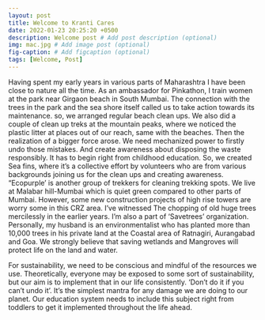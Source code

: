 ```yaml
---
layout: post
title: Welcome to Kranti Cares
date: 2022-01-23 20:25:20 +0500
description: Welcome post # Add post description (optional)
img: mac.jpg # Add image post (optional)
fig-caption: # Add figcaption (optional)
tags: [Welcome, Post]
---
```


Having spent my early years in various parts of Maharashtra I have been close to nature all the time. As an ambassador for Pinkathon, I train women at the park near Girgaon beach in South Mumbai. The connection with the trees in the park and the sea shore itself called us to take action towards its maintenance. so, we arranged regular beach clean ups. We also did a couple of clean up treks at the mountain peaks, where we noticed the plastic litter at places out of our reach, same with the beaches.  Then the realization of a bigger force arose.  We need mechanized power to firstly undo those mistakes. And create awareness about disposing the waste responsibly. It has to begin right from childhood education. 
 So, we created Sea fins, where it’s a collective effort by volunteers who are from various backgrounds joining us for the clean ups and creating awareness.  “Ecopurple’ is another group of trekkers for cleaning trekking spots. 
We live at Malabar hill-Mumbai which is quiet green compared to other parts of Mumbai. However, some new construction projects of high rise towers are worry some in this CRZ area. I’ve witnessed The chopping of old huge trees mercilessly in the earlier years. I’m also a part of ‘Savetrees’ organization.
Personally, my husband is an environmentalist who has planted more than 10,000 trees in his private land at the Coastal area of Ratnagiri, Aurangabad and Goa. We strongly believe that saving wetlands and Mangroves will protect life on the land and water.

For sustainability, we need to be conscious and mindful of the resources we use. Theoretically, everyone may be exposed to some sort of sustainability, but our aim is to implement that in our life consistently. ‘Don’t do it if you can’t undo it’. It’s the simplest mantra for any damage we are doing to our planet. Our education system needs to include this subject right from toddlers to get it implemented throughout the life ahead. 
